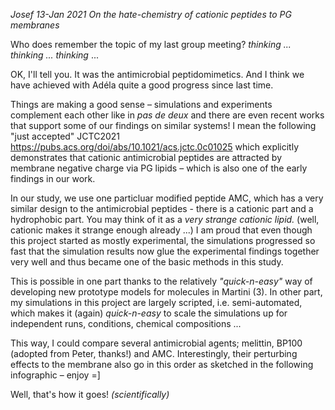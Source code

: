 *Josef 13-Jan 2021*
*On the hate-chemistry of cationic peptides to PG membranes*

Who does remember the topic of my last group meeting?
_thinking ... thinking ... thinking_ ...

OK, I'll tell you. 
It was the antimicrobial peptidomimetics. 
And I think we have achieved with Adéla quite a good progress since last time. 

Things are making a good sense –
simulations and experiments complement each other like in _pas de deux_
and there are even recent works
that support some of our findings on similar systems!
I mean the following "just accepted" JCTC2021 
https://pubs.acs.org/doi/abs/10.1021/acs.jctc.0c01025
which explicitly demonstrates that 
cationic antimicrobial peptides are attracted 
by membrane negative charge via PG lipids –
which is also one of the early findings in our work. 

In our study, we use one particluar modified peptide AMC,
which has a very similar design to the antimicrobial peptides - 
there is a cationic part and a hydrophobic part.
You may think of it as a _very strange cationic lipid._ 
(well, cationic makes it strange enough already ...)
I am proud that even though this project started as mostly experimental,
the simulations progressed so fast 
that the simulation results now glue the experimental findings together very well
and thus became one of the basic methods in this study. 

This is possible in one part 
thanks to the relatively _"quick-n-easy"_ way 
of developing new prototype models for molecules in Martini (3).
In other part, my simulations in this project 
are largely scripted, i.e. semi-automated,
which makes it (again) _quick-n-easy_ to scale the simulations up
for independent runs, conditions, chemical compositions ...

This way, I could compare several antimicrobial agents;
melittin, BP100 (adopted from Peter, thanks!) and AMC. 
Interestingly, their perturbing effects to the membrane also go in this order
as sketched in the following infographic – enjoy =]


Well, that's how it goes! _(scientifically)_
